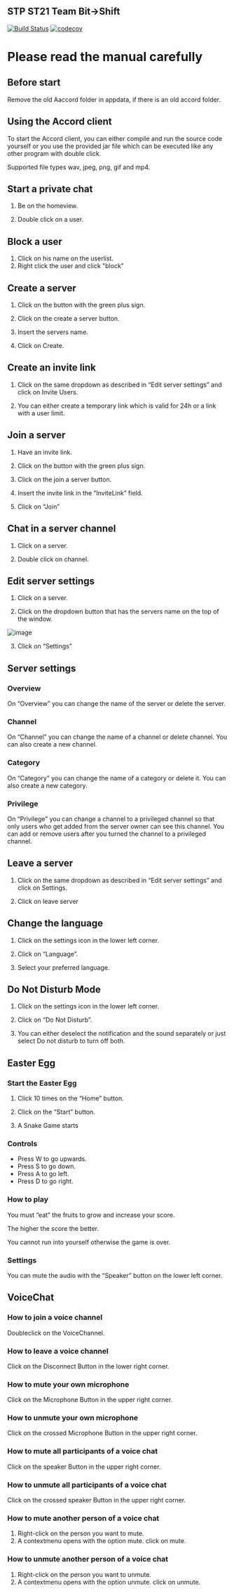 ## STP ST21 Team Bit->Shift

[![Build Status](https://www.travis-ci.com/sekassel/STPST21TeamB.svg?token=iv8L4W51ZozK2puhSbJk&branch=master)](https://www.travis-ci.com/sekassel/STPST21TeamB)
[![codecov](https://codecov.io/gh/sekassel/STPST21TeamB/branch/master/graph/badge.svg?token=2Q6DF6VGCO)](https://codecov.io/gh/sekassel/STPST21TeamB)

# Please read the manual carefully

## Before start

Remove the old Aaccord folder in appdata, if there is an old accord folder.

## Using the Accord client

To start the Accord client, you can either compile and run the source code yourself or you use the provided jar file
which can be executed like any other program with double click.

Supported file types wav, jpeg, png, gif and mp4.

## Start a private chat

1. Be on the homeview.

2. Double click on a user.

## Block a user
1. Click on his name on the userlist.
2. Right click the user and click "block"

## Create a server

1. Click on the button with the green plus sign.

2. Click on the create a server button.

3. Insert the servers name.

4. Click on Create.

## Create an invite link

1. Click on the same dropdown as described in “Edit server settings” and click on Invite Users.

2. You can either create a temporary link which is valid for 24h or a link with a user limit.

## Join a server

1. Have an invite link.

2. Click on the button with the green plus sign.

3. Click on the join a server button.

4. Insert the invite link in the “InviteLink” field.

5. Click on “Join”

## Chat in a server channel

1. Click on a server.

2. Double click on channel.

## Edit server settings

1. Click on a server.

2. Click on the dropdown button that has the servers name on the top of the window.

![image](https://user-images.githubusercontent.com/30271265/122611148-1ebd1980-d081-11eb-898f-c936db40afa8.png)

3. Click on “Settings”

## Server settings

### Overview

On “Overview” you can change the name of the server or delete the server.

### Channel

On “Channel” you can change the name of a channel or delete channel. You can also create a new channel.

### Category

On “Category” you can change the name of a category or delete it. You can also create a new category.

### Privilege

On “Privilege” you can change a channel to a privileged channel so that only users who get added from the server owner
can see this channel. You can add or remove users after you turned the channel to a privileged channel.

## Leave a server

1. Click on the same dropdown as described in “Edit server settings” and click on Settings.

2. Click on leave server

## Change the language

1. Click on the settings icon in the lower left corner.

2. Click on “Language”.

3. Select your preferred language.

## Do Not Disturb Mode

1. Click on the settings icon in the lower left corner.

2. Click on “Do Not Disturb”.

3. You can either deselect the notification and the sound separately or just select Do not disturb to turn off both.

## Easter Egg

### Start the Easter Egg

1. Click 10 times on the “Home” button.

2. Click on the “Start” button.

3. A Snake Game starts

### Controls

- Press W to go upwards.
- Press S to go down.
- Press A to go left.
- Press D to go right.

### How to play

You must “eat” the fruits to grow and increase your score.

The higher the score the better.

You cannot run into yourself otherwise the game is over.

### Settings

You can mute the audio with the “Speaker” button on the lower left corner.

## VoiceChat

### How to join a voice channel

Doubleclick on the VoiceChannel.

### How to leave a voice channel

Click on the Disconnect Button in the lower right corner.

### How to mute your own microphone

Click on the Microphone Button in the upper right corner.

### How to unmute your own microphone

Click on the crossed Microphone Button in the upper right corner.

### How to mute all participants of a voice chat

Click on the speaker Button in the upper right corner.

### How to unmute all participants of a voice chat

Click on the crossed speaker Button in the upper right corner.

### How to mute another person of a voice chat

1. Right-click on the person you want to mute.
2. A contextmenu opens with the option mute. click on mute.

### How to unmute another person of a voice chat

1. Right-click on the person you want to unmute.
2. A contextmenu opens with the option unmute. click on unmute.
